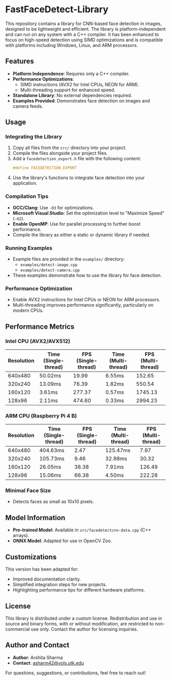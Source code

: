 # FastFaceDetect-Library

This repository contains a library for CNN-based face detection in images, designed to be lightweight and efficient. The library is platform-independent and can run on any system with a C++ compiler. It has been enhanced to focus on high-speed detection using SIMD optimizations and is compatible with platforms including Windows, Linux, and ARM processors.

## Features

- **Platform Independence**: Requires only a C++ compiler.
- **Performance Optimizations**:
  - SIMD instructions (AVX2 for Intel CPUs, NEON for ARM).
  - Multi-threading support for enhanced speed.
- **Standalone Library**: No external dependencies required.
- **Examples Provided**: Demonstrates face detection on images and camera feeds.

## Usage

### Integrating the Library

1. Copy all files from the `src/` directory into your project.
2. Compile the files alongside your project files.
3. Add a `facedetection_export.h` file with the following content:
   ```cpp
   #define FACEDETECTION_EXPORT
   ```
4. Use the library's functions to integrate face detection into your application.

### Compilation Tips

- **GCC/Clang**: Use `-O3` for optimizations.
- **Microsoft Visual Studio**: Set the optimization level to "Maximize Speed" (`-O2`).
- **Enable OpenMP**: Use for parallel processing to further boost performance.
- Compile the library as either a static or dynamic library if needed.

### Running Examples

- Example files are provided in the `examples/` directory:
  - `examples/detect-image.cpp`
  - `examples/detect-camera.cpp`
- These examples demonstrate how to use the library for face detection.

### Performance Optimization

- Enable AVX2 instructions for Intel CPUs or NEON for ARM processors.
- Multi-threading improves performance significantly, particularly on modern CPUs.

## Performance Metrics

### Intel CPU (AVX2/AVX512)

| Resolution | Time (Single-thread) | FPS (Single-thread) | Time (Multi-thread) | FPS (Multi-thread) |
| ---------- | -------------------- | ------------------- | ------------------- | ------------------ |
| 640x480    | 50.02ms              | 19.99               | 6.55ms              | 152.65             |
| 320x240    | 13.09ms              | 76.39               | 1.82ms              | 550.54             |
| 160x120    | 3.61ms               | 277.37              | 0.57ms              | 1745.13            |
| 128x96     | 2.11ms               | 474.60              | 0.33ms              | 2994.23            |

### ARM CPU (Raspberry Pi 4 B)

| Resolution | Time (Single-thread) | FPS (Single-thread) | Time (Multi-thread) | FPS (Multi-thread) |
| ---------- | -------------------- | ------------------- | ------------------- | ------------------ |
| 640x480    | 404.63ms             | 2.47                | 125.47ms            | 7.97               |
| 320x240    | 105.73ms             | 9.46                | 32.98ms             | 30.32              |
| 160x120    | 26.05ms              | 38.38               | 7.91ms              | 126.49             |
| 128x96     | 15.06ms              | 66.38               | 4.50ms              | 222.28             |

### Minimal Face Size

- Detects faces as small as 10x10 pixels.

## Model Information

- **Pre-trained Model**: Available in `src/facedetectcnn-data.cpp` (C++ arrays).
- **ONNX Model**: Adapted for use in OpenCV Zoo.

## Customizations

This version has been adapted for:
- Improved documentation clarity.
- Simplified integration steps for new projects.
- Highlighting performance tips for different hardware platforms.

## License

This library is distributed under a custom license. Redistribution and use in source and binary forms, with or without modification, are restricted to non-commercial use only. Contact the author for licensing inquiries.

## Author and Contact

- **Author**: Arshita Sharma
- **Contact**: [asharm42@vols.utk.edu](mailto:asharm42@vols.utk.edu)

For questions, suggestions, or contributions, feel free to reach out!

